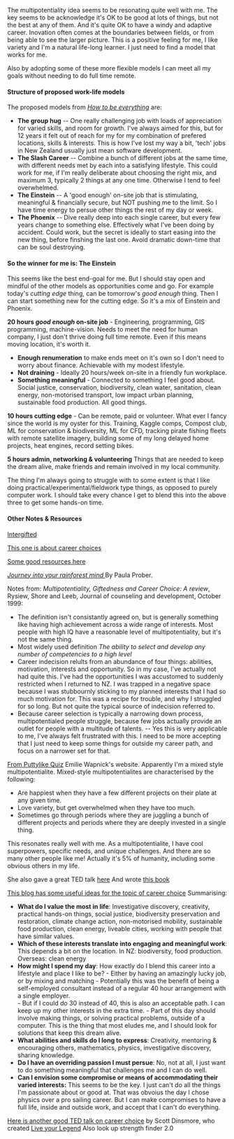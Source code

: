 The multipotentiality idea seems to be resonating quite well with me.   The key seems to be acknowledge it's OK to be good at lots of things, but not the best at any of them.  And it's quite OK to have a windy and adaptive career. Inovation often comes at the boundaries between fields, or from being able to see the larger picture.  This is a positive feeling for me, I like variety and I'm a natural life-long learner.  I just need to find a model that works for me.

Also by adopting some of these more flexible models I can meet all my goals without needing to do full time  remote.

#### Structure of proposed work-life models
The proposed models from [*How to be everything*](http://howtobeeverything.com/) are:

- **The group hug** -- One really challenging job with loads of appreciation for varied skills, and room for growth.	I've always aimed for this, but for 12 years it felt out of reach for my for my combination of prefered locations, skills & interests.  This is how I've lost my way a bit, 'tech' jobs in New Zealand usually just mean software development.
- **The Slash Career** -- Combine a bunch of different jobs at the same time, with different needs met by each into a satisfying lifestyle.  This  could work for me, if I'm really deliberate about choosing the right mix, and maximum 3, typically 2 things at any one time.  Otherwise I tend to feel overwhelmed.
- **The Einstein** -- A 'good enough' on-site job that is stimulating, meaningful & financially secure, but NOT pushing me to the limit. So I have time energy to persue other things the rest of my day or week. 
- **The Phoenix** -- Dive really deep into each single career, but every few years change to something else.  Effectively what I've been doing by accident.  Could work, but the secret is ideally to start easing into the new thing, before finshing the last one.  Avoid dramatic down-time that can be soul destroying.


#### So the winner for me is: The Einstein
This seems like the best end-goal for me.  But I should stay open and mindful of the other models as opportunities come and go.  For example today's *cutting edge* thing, can be tomorrow's *good enough* thing.  Then I can start something new for the cutting edge.  So it's a mix of Einstein and Phoenix.

**20 hours *good enough* on-site job** - Engineering, programming, GIS programming, machine-vision.  Needs to meet the need for human company, I just don't thrive doing full time remote.  Even if this means moving location, it's worth it.
- **Enough renumeration** to make ends meet on it's own so I don't need to worry about finance.  Achievable with my modest lifestyle.
- **Not draining** - Ideally 20 hours/week on-site in a friendly fun workplace.
- **Something meaningful** - Connected to something I feel good about.  Social justice, conservation, biodiversity, clean water, sanitation, clean energy, non-motorised transport, low impact urban planning, sustainable food production.  All good things.

**10 hours cutting edge** - Can be remote, paid or volunteer.  What ever I fancy since the world is my oyster for this.  Training, Kaggle comps, Compost club, ML for conservation & biodiversity, ML for CFD, tracking pirate fishing fleets with remote satellite imagery, building some of my long delayed home projects, heat engines, record setting bikes.

**5 hours admin, networking & volunteering**  Things that are needed to keep the dream alive, make friends and remain involved in my local community.

The thing I'm always going to struggle with to some extent is that I like doing practical/experimental/fieldwork type things, as opposed to purely computer work.  I should take every chance I get to blend this into the above three to get some hands-on time.

#### Other Notes & Resources

[Intergifted](https://intergifted.com/)

[This one is about career choices](https://giftedchallenges.blogspot.com/2017/04/choices-exclude-existential-burden-of.html)

[Some good resources here](https://puttylike.com/)

[*Journey into your rainforest mind* ](https://rainforestmind.wordpress.com/2017/12/28/psychotherapy-and-giftedness/) By Paula Prober. 

Notes from: *Multipotentiality, Giftedness and Career Choice: A review*, Rysiew, Shore and Leeb, Journal of counseling and development, October 1999:

- The definition isn't consistantly agreed on, but is generally something like having high achievement across a wide range of interests.  Most people with high IQ have a reasonable level of multipotentiality, but it's not the same thing.
- Most widely used definition *The ability to select and develop any number of competencies to a high level*
- Career indecision relults from an abundance of four things: abilities, motivation, interests and opportunity.  So in my case, I've actually not had quite this.  I've had the opportunities I was accustomed to suddenly restricted when I returned to NZ.  I was trapped in a negative space because I was stubbournly sticking to my planned interests that I had so much motivation for.  This was a recipe for trouble, and why I struggled for so long.  But not quite the typical source of indecision referred to.
- Because career selection is typically a narrowing down process, multipotentialed people struggle, because few jobs actually provide an outlet for people with a multitude of talents.  -- Yes this is very applicable to me, I've always felt frustrated with this.   I need to be more accepting that I just need to keep some things for outside my career path, and focus on a narrower set for that.

[From Puttylike Quiz](https://puttylike.com/quiz/)    Emilie Wapnick's website. Apparently I'm a mixed style multipotentialite. Mixed-style multipotentialites are characterised by the following:

- Are happiest when they have a few different projects on their plate at any given time.
- Love variety, but get overwhelmed when they have too much.
- Sometimes go through periods where they are juggling a bunch of different projects and periods where they are deeply invested in a single thing.

This resonates really well with me.  As a multipotentialite, I have cool superpowers, specific needs, and unique challenges. And there are so many other people like me! Actually it's 5% of humanity, including some obvious others in my life.

She also gave a great TED talk [here](https://www.ted.com/talks/emilie_wapnick_why_some_of_us_don_t_have_one_true_calling) And wrote [this book](http://howtobeeverything.com/)

[This blog has some useful ideas for the topic of career choice](https://giftedchallenges.blogspot.com/2017/04/choices-exclude-existential-burden-of.html) Summarising:

- **What do I value the most in life**: Investigative discovery, creativity, practical hands-on things, social justice, biodiversity preservation and restoration, climate change action, non-motorised mobility, sustainable food production, clean energy, liveable cities, working with people that have similar values.
- **Which of these interests translate into engaging and meaningful work**: This depends a bit on the location.  In NZ: biodiversity, food production.  Overseas: clean energy
- **How might I spend my day**:  How exactly do I blend this career into a lifestyle and place I like to be?
		- Either by having an amazingly lucky job, or by mixing and matching
		- Potentially this was the benefit of being a self-employed consultant instead of a regular 40 hour arrangement with a single employer.  
		- But if I could do 30 instead of 40, this is also an acceptable path.  I can keep up my other interests in the extra time.
		- Part of this day should involve making things, or solving practical problems, outside of a computer.  This is the thing that most eludes me, and I should look for solutions that keep this dream alive.
- **What abilities and skills do I long to express**:  Creativity, mentoring & encouraging others, mathematics, physics, investigative discovery, sharing knowledge.
- **Do I have an overriding passion I must persue**: No, not at all, I just want to do something meaningful that challenges me and I can do well.
- **Can I envision some compromise or means of accommodating their varied interests:** This seems to be the key.  I just can't do all the things I'm passionate about or good at.  That was obvoius the day I chose physics over a pro sailing career. But I can make compromises to have a full life, inside and outside work, and accept that I can't do everything.

[Here is another good TED talk on career choice](https://www.ted.com/talks/scott_dinsmore_how_to_find_work_you_love) by Scott Dinsmore, who created [Live your Legend](https://liveyourlegend.net/) Also look up strength finder 2.0 

